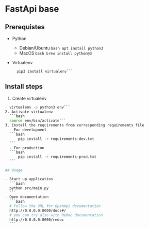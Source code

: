 # FastApi base

## Prerequistes

- Python
  * Debian/Ubuntu
        ```bash
        apt install python3```
  * MacOS
        ```bash
        brew install python@3```
- Virtualenv

  ```bash
    pip3 install virtualenv```

## Install steps

1. Create virtualenv

  ```bash
    virtualenv -p python3 env```
2. Activate virtualenv
    ```bash
    source env/bin/activate```
3. Install the requirements from corresponding requirements file
    - For development
    ```bash
        pip install -r requirements-dev.txt
    ```
    - For production
    ```bash
        pip install -r requirements-prod.txt
    ```

## Usage

- Start up application
    ```bash
    python src/main.py
    ```
- Open documentation
    ```bash
    # Follow the URL for OpenApi documentation
    http://0.0.0.0:8000/docs#/
    # you can try also with ReDoc documentation
    http://0.0.0.0:8000/redoc
    ```
